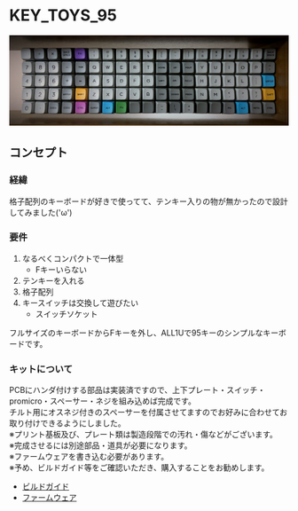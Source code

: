 # KEY_TOYS_95

<img width="2000" alt="代替テキスト" src="https://github.com/T-toys/KEY_TOYS_95/blob/master/image/IMG_0862-3.jpg">

## コンセプト
### 経緯
格子配列のキーボードが好きで使ってて、テンキー入りの物が無かったので設計してみました('ω')
### 要件
1. なるべくコンパクトで一体型
   - Fキーいらない
1. テンキーを入れる
1. 格子配列
1. キースイッチは交換して遊びたい
   - スイッチソケット

フルサイズのキーボードからFキーを外し、ALL1Uで95キーのシンプルなキーボードです。

### キットについて
PCBにハンダ付けする部品は実装済ですので、上下プレート・スイッチ・promicro・スペーサー・ネジを組み込めば完成です。<br>
チルト用にオスネジ付きのスペーサーを付属させてますのでお好みに合わせてお取り付けできるようにしました。<br>
※プリント基板及び、プレート類は製造段階での汚れ・傷などがございます。<br>
※完成させるには別途部品・道具が必要になります。<br>
※ファームウェアを書き込む必要があります。<br>
※予め、ビルドガイド等をご確認いただき、購入することをお勧めします。<br>


* [ビルドガイド](https://github.com/T-toys/KEY_TOYS_73/blob/master/buildguide1.md)<br>
* [ファームウェア](https://github.com/T-toys/KEY_TOYS_95/blob/master/firmware.md)

